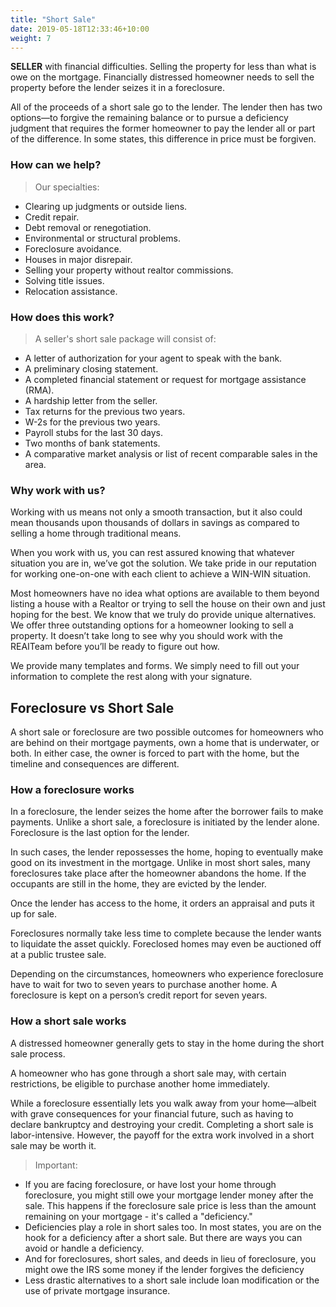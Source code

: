 ```yaml
---
title: "Short Sale"
date: 2019-05-18T12:33:46+10:00
weight: 7
---
```


**SELLER** with financial difficulties. Selling the property for less than what is owe on the mortgage. Financially distressed homeowner needs to sell the property before the lender seizes it in a foreclosure.

All of the proceeds of a short sale go to the lender. The lender then has two options—to forgive the remaining balance or to pursue a deficiency judgment that requires the former homeowner to pay the lender all or part of the difference. In some states, this difference in price must be forgiven.

### How can we help?
> Our specialties:
- Clearing up judgments or outside liens.
- Credit repair.
- Debt removal or renegotiation.
- Environmental or structural problems.
- Foreclosure avoidance.
- Houses in major disrepair.
- Selling your property without realtor commissions.
- Solving title issues.
- Relocation assistance.

### How does this work?
> A seller's short sale package will consist of:
- A letter of authorization for your agent to speak with the bank.
- A preliminary closing statement.
- A completed financial statement or request for mortgage assistance (RMA).
- A hardship letter from the seller.
- Tax returns for the previous two years.
- W-2s for the previous two years.
- Payroll stubs for the last 30 days.
- Two months of bank statements.
- A comparative market analysis or list of recent comparable sales in the area.

### Why work with us?
Working with us means not only a smooth transaction, but it also could mean thousands upon thousands of dollars in savings as compared to selling a home through traditional means. 

When you work with us, you can rest assured knowing that whatever situation you are in, we’ve got the solution. We take pride in our reputation for working one-on-one with each client to achieve a WIN-WIN situation.

Most homeowners have no idea what options are available to them beyond listing a house with a Realtor or trying to sell the house on their own and just hoping for the best. We know that we truly do provide unique alternatives. We offer three outstanding options for a homeowner looking to sell a property. It doesn’t take long to see why you should work with the REAITeam before you’ll be ready to figure out how. 

We provide many templates and forms. We simply need to fill out your information to complete the rest along with your signature.

## Foreclosure vs Short Sale
A short sale or foreclosure are two possible outcomes for homeowners who are behind on their mortgage payments, own a home that is underwater, or both. In either case, the owner is forced to part with the home, but the timeline and consequences are different.

### How a foreclosure works
In a foreclosure, the lender seizes the home after the borrower fails to make payments. Unlike a short sale, a foreclosure is initiated by the lender alone. Foreclosure is the last option for the lender.

In such cases, the lender repossesses the home, hoping to eventually make good on its investment in the mortgage. Unlike in most short sales, many foreclosures take place after the homeowner abandons the home. If the occupants are still in the home, they are evicted by the lender.

Once the lender has access to the home, it orders an appraisal and puts it up for sale.

Foreclosures normally take less time to complete because the lender wants to liquidate the asset quickly. Foreclosed homes may even be auctioned off at a public trustee sale.

Depending on the circumstances, homeowners who experience foreclosure have to wait for two to seven years to purchase another home. A foreclosure is kept on a person’s credit report for seven years.

### How a short sale works
A distressed homeowner generally gets to stay in the home during the short sale process.

A homeowner who has gone through a short sale may, with certain restrictions, be eligible to purchase another home immediately.

While a foreclosure essentially lets you walk away from your home—albeit with grave consequences for your financial future, such as having to declare bankruptcy and destroying your credit. Completing a short sale is labor-intensive. However, the payoff for the extra work involved in a short sale may be worth it.

> Important:
- If you are facing foreclosure, or have lost your home through foreclosure, you might still owe your mortgage lender money after the sale. This happens if the foreclosure sale price is less than the amount remaining on your mortgage - it's called a "deficiency."
- Deficiencies play a role in short sales too. In most states, you are on the hook for a deficiency after a short sale. But there are ways you can avoid or handle a deficiency.
- And for foreclosures, short sales, and deeds in lieu of foreclosure, you might owe the IRS some money if the lender forgives the deficiency
- Less drastic alternatives to a short sale include loan modification or the use of private mortgage insurance.
